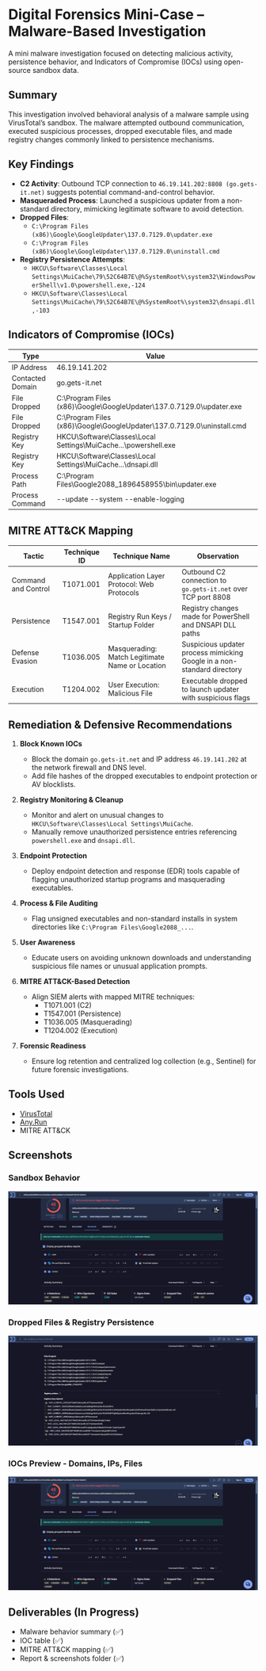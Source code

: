 # Digital Forensics Mini-Case – Malware-Based Investigation

A mini malware investigation focused on detecting malicious activity, persistence behavior, and Indicators of Compromise (IOCs) using open-source sandbox data.

## Summary

This investigation involved behavioral analysis of a malware sample using VirusTotal’s sandbox. The malware attempted outbound communication, executed suspicious processes, dropped executable files, and made registry changes commonly linked to persistence mechanisms.

## Key Findings

- **C2 Activity**: Outbound TCP connection to `46.19.141.202:8808 (go.gets-it.net)` suggests potential command-and-control behavior.
- **Masqueraded Process**: Launched a suspicious updater from a non-standard directory, mimicking legitimate software to avoid detection.
- **Dropped Files**:
  - `C:\Program Files (x86)\Google\GoogleUpdater\137.0.7129.0\updater.exe`
  - `C:\Program Files (x86)\Google\GoogleUpdater\137.0.7129.0\uninstall.cmd`
- **Registry Persistence Attempts**:
  - `HKCU\Software\Classes\Local Settings\MuiCache\79\52C64B7E\@%SystemRoot%\system32\WindowsPowerShell\v1.0\powershell.exe,-124`
  - `HKCU\Software\Classes\Local Settings\MuiCache\79\52C64B7E\@%SystemRoot%\system32\dnsapi.dll,-103`

## Indicators of Compromise (IOCs)

| Type             | Value                                                                 |
|------------------|-----------------------------------------------------------------------|
| IP Address       | 46.19.141.202                                                         |
| Contacted Domain | go.gets-it.net                                                        |
| File Dropped     | C:\Program Files (x86)\Google\GoogleUpdater\137.0.7129.0\updater.exe  |
| File Dropped     | C:\Program Files (x86)\Google\GoogleUpdater\137.0.7129.0\uninstall.cmd|
| Registry Key     | HKCU\Software\Classes\Local Settings\MuiCache\...\powershell.exe      |
| Registry Key     | HKCU\Software\Classes\Local Settings\MuiCache\...\dnsapi.dll          |
| Process Path     | C:\Program Files\Google2088_1896458955\bin\updater.exe                |
| Process Command  | --update --system --enable-logging                                    |

## MITRE ATT&CK Mapping

| Tactic               | Technique ID | Technique Name                           | Observation                                                                 |
|----------------------|--------------|------------------------------------------|------------------------------------------------------------------------------|
| Command and Control  | T1071.001    | Application Layer Protocol: Web Protocols | Outbound C2 connection to `go.gets-it.net` over TCP port 8808               |
| Persistence          | T1547.001    | Registry Run Keys / Startup Folder        | Registry changes made for PowerShell and DNSAPI DLL paths                   |
| Defense Evasion      | T1036.005    | Masquerading: Match Legitimate Name or Location | Suspicious updater process mimicking Google in a non-standard directory |
| Execution            | T1204.002    | User Execution: Malicious File            | Executable dropped to launch updater with suspicious flags                  |

## Remediation & Defensive Recommendations

1. **Block Known IOCs**  
   - Block the domain `go.gets-it.net` and IP address `46.19.141.202` at the network firewall and DNS level.
   - Add file hashes of the dropped executables to endpoint protection or AV blocklists.

2. **Registry Monitoring & Cleanup**  
   - Monitor and alert on unusual changes to `HKCU\Software\Classes\Local Settings\MuiCache`.
   - Manually remove unauthorized persistence entries referencing `powershell.exe` and `dnsapi.dll`.

3. **Endpoint Protection**  
   - Deploy endpoint detection and response (EDR) tools capable of flagging unauthorized startup programs and masquerading executables.

4. **Process & File Auditing**  
   - Flag unsigned executables and non-standard installs in system directories like `C:\Program Files\Google2088_...`.

5. **User Awareness**  
   - Educate users on avoiding unknown downloads and understanding suspicious file names or unusual application prompts.

6. **MITRE ATT&CK-Based Detection**  
   - Align SIEM alerts with mapped MITRE techniques:
     - T1071.001 (C2)
     - T1547.001 (Persistence)
     - T1036.005 (Masquerading)
     - T1204.002 (Execution)

7. **Forensic Readiness**  
   - Ensure log retention and centralized log collection (e.g., Sentinel) for future forensic investigations.

## Tools Used

- [VirusTotal](https://www.virustotal.com/)
- [Any.Run](https://any.run/)
- MITRE ATT&CK

## Screenshots

### Sandbox Behavior
![Sandbox Overview](https://github.com/ziggsanon/digital-forensics-mini-case/blob/main/screenshots/sandbox-overview.JPG) 

### Dropped Files & Registry Persistence
![Dropped Files & Registry Persistence](https://github.com/ziggsanon/digital-forensics-mini-case/blob/main/screenshots/dropped%20files%20%26%20registry%20persistence.JPG)

### IOCs Preview - Domains, IPs, Files
![IOCs Preview](screenshots/sandbox-overview.JPG)

## Deliverables (In Progress)

- Malware behavior summary (✅)
- IOC table (✅)
- MITRE ATT&CK mapping (✅)
- Report & screenshots folder (✅)
